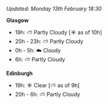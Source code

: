 *Updated: Monday 13th February 18:30*

**Glasgow**

* 19h: :partly_sunny: Partly Cloudy [:sunny: as of 10h]
* 20h - 23h: :partly_sunny: Partly Cloudy
* 0h - 5h: :cloud: Cloudy
* 6h: :partly_sunny: Partly Cloudy

**Edinburgh**

* 19h: :sunny: Clear [:partly_sunny: as of 9h]
* 20h - 6h: :partly_sunny: Partly Cloudy
